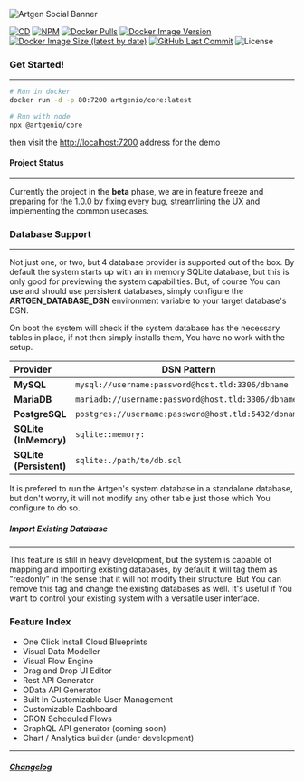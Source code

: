 ![Artgen Social Banner](https://user-images.githubusercontent.com/3441017/197366384-d41c96d9-3f12-4f55-aae7-817144890b6a.png)

[![CD](https://github.com/artgenio/core/actions/workflows/cd.yml/badge.svg?branch=main)](https://github.com/artgenio/core/actions/workflows/cd.yml)
[![NPM](https://img.shields.io/npm/dt/@artgenio/core?label=NPM+Pulls)](https://www.npmjs.com/package/@artgenio/core)
[![Docker Pulls](https://img.shields.io/docker/pulls/artgenio/core?label=Docker+Pulls)](https://hub.docker.com/r/artgenio/core)
[![Docker Image Version](https://img.shields.io/docker/v/artgenio/core?label=Docker+Latest)](https://hub.docker.com/r/artgenio/core)
[![Docker Image Size (latest by date)](https://img.shields.io/docker/image-size/artgenio/core?label=Image%20Size)](https://hub.docker.com/r/artgenio/core)
[![GitHub Last Commit](https://img.shields.io/github/last-commit/artgenio/core?label=Last+Commit)](https://github.com/ArtgenIO/Core/commits/main)
![License](https://img.shields.io/github/license/artgenio/core?label=License)

### Get Started!

---

```sh
# Run in docker
docker run -d -p 80:7200 artgenio/core:latest

# Run with node
npx @artgenio/core
```

then visit the [http://localhost:7200](http://localhost:7200) address for the demo

#### Project Status

---

Currently the project in the **beta** phase, we are in feature freeze and preparing for the 1.0.0 by fixing every bug, streamlining the UX and implementing the common usecases.

### Database Support

---

Not just one, or two, but 4 database provider is supported out of the box. By default the system starts up with an in memory SQLite database, but this is only good for previewing the system capabilities. But, of course You can use and should use persistent databases, simply configure the **ARTGEN_DATABASE_DSN** environment variable to your target database's DSN.

On boot the system will check if the system database has the necessary tables in place, if not then simply installs them, You have no work with the setup.

| Provider                | DSN Pattern                                         | Tested |
| :---------------------- | --------------------------------------------------- | -----: |
| **MySQL**               | `mysql://username:password@host.tld:3306/dbname`    |    8.x |
| **MariaDB**             | `mariadb://username:password@host.tld:3306/dbname`  |   10.x |
| **PostgreSQL**          | `postgres://username:password@host.tld:5432/dbname` |   14.x |
| **SQLite (InMemory)**   | `sqlite::memory:`                                   |    3.x |
| **SQLite (Persistent)** | `sqlite:./path/to/db.sql`                           |    3.x |

It is prefered to run the Artgen's system database in a standalone database, but don't worry, it will not modify any other table just those which You configure to do so.

##### Import Existing Database

---

This feature is still in heavy development, but the system is capable of mapping and importing existing databases, by default it will tag them as "readonly" in the sense that it will not modify their structure. But You can remove this tag and change the existing databases as well. It's useful if You want to control your existing system with a versatile user interface.

### Feature Index

- One Click Install Cloud Blueprints
- Visual Data Modeller
- Visual Flow Engine
- Drag and Drop UI Editor
- Rest API Generator
- OData API Generator
- Built In Customizable User Management
- Customizable Dashboard
- CRON Scheduled Flows
- GraphQL API generator (coming soon)
- Chart / Analytics builder (under development)

---

##### [Changelog](./changelog.md)

